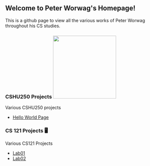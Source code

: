 ## Welcome to Peter Worwag's Homepage!

This is a github page to view all the various works of Peter Worwag throughout his CS studies.

### CSHU250 Projects <img src="https://cdn4.iconfinder.com/data/icons/iconsimple-logotypes/512/github-512.png" width="200" height="200" />

Various CSHU250 projects


- [Hello World Page](https://github.com/pworwag/hello-world)


### CS 121 Projects :desktop_computer:

Various CS121 Projects


- [Lab01](https://github.com/HindmanCourses/cs121-f21-lab01-pworwag)
- [Lab02](https://github.com/HindmanCourses/cs121-f21-lab02-pworwag)




